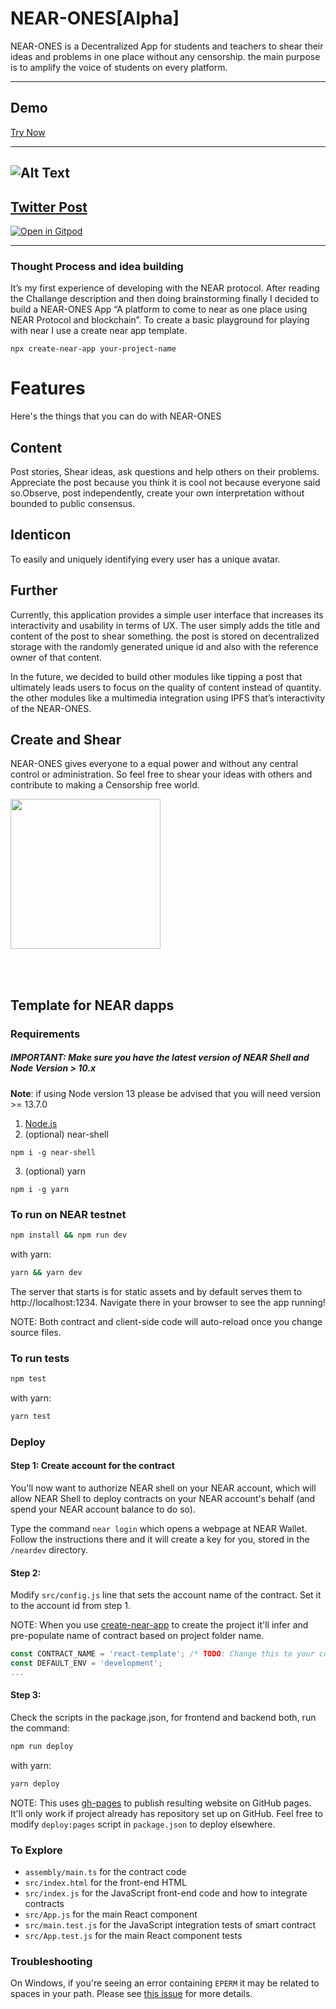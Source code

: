 
# NEAR-ONES[Alpha]
NEAR-ONES is a Decentralized App for students and teachers to shear their ideas and problems in one place without any censorship.
the main purpose is to amplify the voice of students on every platform.

---
## Demo
[Try Now](https://gitpod.io/#https://github.com/Usman75/NEAR-ONES)

---
![Alt Text](https://github.com/Usman75/NEAR-ONES/blob/master/near.gif)
---
[Twitter Post](https://twitter.com/Usman7544/status/1280279638938353669)
-
[![Open in Gitpod](https://gitpod.io/button/open-in-gitpod.svg)](https://gitpod.io/#https://github.com/Usman75/NEAR-ONES)

---
### Thought Process and idea building
It’s my first experience of developing with the NEAR protocol. After reading the Challange description and then doing brainstorming finally I decided to build a NEAR-ONES App “A platform to come to near as one place using NEAR Protocol and blockchain”.
To create a basic playground for playing with near I use a create near app template.
```
npx create-near-app your-project-name
```

# Features
Here's the things that you can do with NEAR-ONES
## Content
Post stories, Shear ideas, ask questions and help others on their problems. Appreciate the post because you think it is cool not because everyone said so.Observe, post independently, create your own interpretation without bounded to public consensus.
## Identicon
   To easily and uniquely identifying every user has a unique avatar.

## Further 

Currently, this application provides a simple user interface that increases its interactivity and usability in terms of UX.
The user simply adds the title and content of the post to shear something. the post is stored on decentralized storage with the randomly generated unique id and also with the reference owner of that content.

In the future, we decided to build other modules like tipping a post that ultimately leads users to focus on the quality of content instead of quantity.
the other modules like a multimedia integration using IPFS that’s interactivity of the NEAR-ONES.

## Create and Shear
NEAR-ONES gives everyone to a equal power and without any central control or administration. So feel free to shear your ideas with others and contribute to making a Censorship free world.

<p>
<img src="https://near.org/wp-content/themes/near-19/assets/img/logo.svg?t=1553011311" width="240">
</p>

<br />
<br />

## Template for NEAR dapps
### Requirements
##### IMPORTANT: Make sure you have the latest version of NEAR Shell and Node Version > 10.x 
**Note**: if using Node version 13 please be advised that you will need version >= 13.7.0

1. [Node.js](https://nodejs.org/en/download/package-manager/)
2. (optional) near-shell

```
npm i -g near-shell
```
3. (optional) yarn
```
npm i -g yarn
```
### To run on NEAR testnet

```bash
npm install && npm run dev
```

with yarn:

```bash
yarn && yarn dev
```

The server that starts is for static assets and by default serves them to http://localhost:1234. Navigate there in your browser to see the app running!

NOTE: Both contract and client-side code will auto-reload once you change source files.

### To run tests

```bash
npm test
```

with yarn:

```bash
yarn test
```

### Deploy

#### Step 1: Create account for the contract

You'll now want to authorize NEAR shell on your NEAR account, which will allow NEAR Shell to deploy contracts on your NEAR account's behalf \(and spend your NEAR account balance to do so\).

Type the command `near login` which opens a webpage at NEAR Wallet. Follow the instructions there and it will create a key for you, stored in the `/neardev` directory.

#### Step 2:

Modify `src/config.js` line that sets the account name of the contract. Set it to the account id from step 1.

NOTE: When you use [create-near-app](https://github.com/nearprotocol/create-near-app) to create the project it'll infer and pre-populate name of contract based on project folder name.

```javascript
const CONTRACT_NAME = 'react-template'; /* TODO: Change this to your contract's name! */
const DEFAULT_ENV = 'development';
...
```

#### Step 3:

Check the scripts in the package.json, for frontend and backend both, run the command:

```bash
npm run deploy
```

with yarn:

```bash
yarn deploy
```

NOTE: This uses [gh-pages](https://github.com/tschaub/gh-pages) to publish resulting website on GitHub pages. It'll only work if project already has repository set up on GitHub. Feel free to modify `deploy:pages` script in `package.json` to deploy elsewhere.

### To Explore

- `assembly/main.ts` for the contract code
- `src/index.html` for the front-end HTML
- `src/index.js` for the JavaScript front-end code and how to integrate contracts
- `src/App.js` for the main React component
- `src/main.test.js` for the JavaScript integration tests of smart contract
- `src/App.test.js` for the main React component tests

### Troubleshooting

On Windows, if you're seeing an error containing `EPERM` it may be related to spaces in your path. Please see [this issue](https://github.com/zkat/npx/issues/209) for more details.
